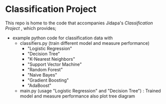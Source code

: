 # Classification Project

This repo is home to the code that accompanies Jidapa's *Classification Project* , which provides; 
- example python code for classification data with
  - classifiers.py (train different model and measure performance)
    - "Logistic Regression"
    - "Decision Tree"
    - "K-Nearest Neighbors"
    - "Support Vector Machine"
    - "Random Forest"
    - "Naive Bayes"
    - "Gradient Boosting"
    - "AdaBoost"
  - main.py (usage "Logistic Regression" and "Decision Tree") : Trained model and measure performance also plot tree diagram 
